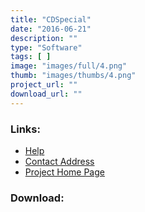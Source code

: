 ```yaml
---
title: "CDSpecial"
date: "2016-06-21"
description: ""
type: "Software"
tags: [ ]
image: "images/full/4.png"
thumb: "images/thumbs/4.png"
project_url: ""
download_url: ""
---
```



### Links:
- <a href="http://freshmeat.net/projects/cchotkey/">Help</a>
- <a href="mailto:cchotkeys@coin-c.com">Contact Address</a>
- <a href="http://www.coin-c.com/hotkeys.html">Project Home Page</a>

### Download:  